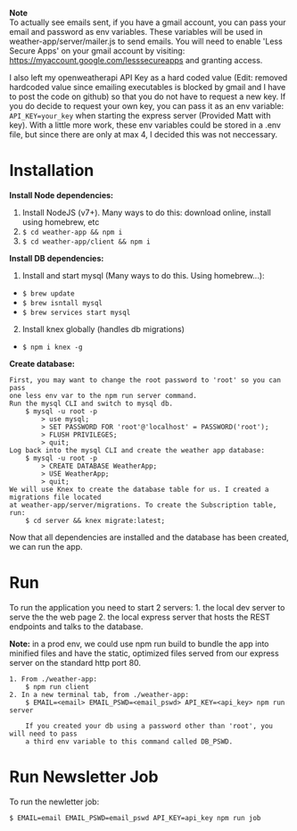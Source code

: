 **Note**
<br>
To actually see emails sent, if you have a gmail account, you can pass your email and 
password as env variables. These variables will be used in weather-app/server/mailer.js
to send emails. You will need to enable 'Less Secure Apps' on your gmail account by visiting: https://myaccount.google.com/lesssecureapps and granting access.

I also left my openweatherapi API Key as a hard coded value (Edit: removed hardcoded value since emailing executables is blocked by gmail and I have to post the code on github) so that you do not have to request a new key. If you do decide to request your own key, you can pass it as an env variable: `API_KEY=your_key` when starting the express server (Provided Matt with key). With a little more work, these env variables could be stored in a .env file, but since there are only at max 4, I decided this was not neccessary.


# Installation
**Install Node dependencies:**

1. Install NodeJS (v7+). Many ways to do this: download online, install using homebrew, etc
2. `$ cd weather-app && npm i`
3. `$ cd weather-app/client && npm i`

**Install DB dependencies:**

1. Install and start mysql (Many ways to do this. Using homebrew...):
  * `$ brew update`
  * `$ brew isntall mysql`
  * `$ brew services start mysql`
2. Install knex globally (handles db migrations)
  * `$ npm i knex -g`

**Create database:**

    First, you may want to change the root password to 'root' so you can pass
    one less env var to the npm run server command.
    Run the mysql CLI and switch to mysql db.
        $ mysql -u root -p
            > use mysql;
            > SET PASSWORD FOR 'root'@'localhost' = PASSWORD('root');
            > FLUSH PRIVILEGES;
            > quit;
    Log back into the mysql CLI and create the weather app database:
        $ mysql -u root -p
            > CREATE DATABASE WeatherApp;
            > USE WeatherApp;
            > quit;
    We will use Knex to create the database table for us. I created a migrations file located 
    at weather-app/server/migrations. To create the Subscription table, run:
        $ cd server && knex migrate:latest;

Now that all dependencies are installed and the database has been created, we can run the app.


# Run
To run the application you need to start 2 servers:
    1. the local dev server to serve the the web page
    2. the local express server that hosts the REST endpoints and talks to the database.

**Note:** in a prod env, we could use npm run build to bundle the app into minified files and have the static, optimized files served from our express server on the standard http port 80.

    1. From ./weather-app:
        $ npm run client
    2. In a new terminal tab, from ./weather-app:
        $ EMAIL=<email> EMAIL_PSWD=<email_pswd> API_KEY=<api_key> npm run server

        If you created your db using a password other than 'root', you will need to pass 
        a third env variable to this command called DB_PSWD.


# Run Newsletter Job
To run the newletter job:

`$ EMAIL=email EMAIL_PSWD=email_pswd API_KEY=api_key npm run job`


